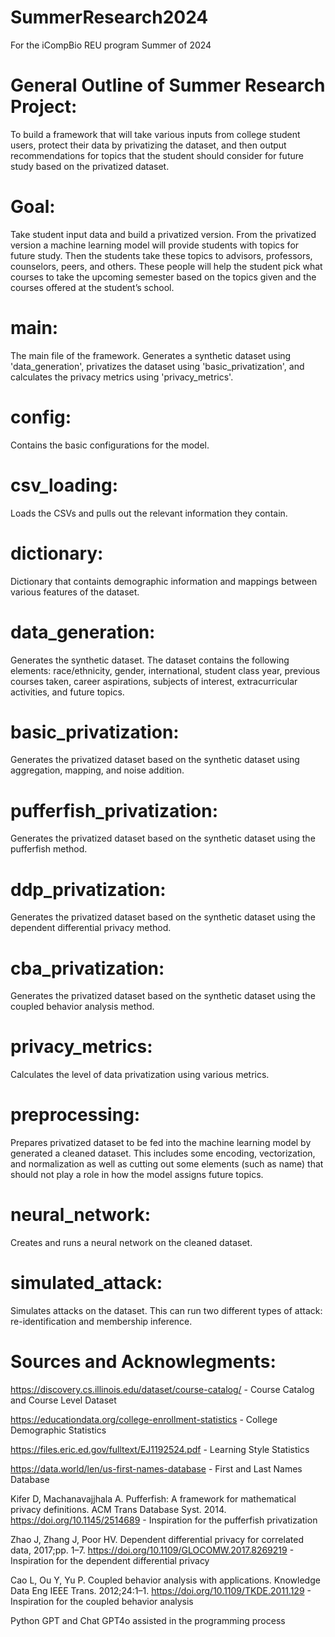 # SummerResearch2024
For the iCompBio REU program Summer of 2024

# General Outline of Summer Research Project:
To build a framework that will take various inputs from college student users, protect their data by privatizing the dataset, and then output recommendations for topics that the student should consider for future study based on the privatized dataset.

# Goal:
Take student input data and build a privatized version. From the privatized version a machine learning model will provide students with topics for future study. Then the students take these topics to advisors, professors, counselors, peers, and others. These people will help the student pick what courses to take the upcoming semester based on the topics given and the courses offered at the student’s school.

# main:
The main file of the framework. Generates a synthetic dataset using 'data_generation', privatizes the dataset using 'basic_privatization', and calculates the privacy metrics using 'privacy_metrics'.

# config:
Contains the basic configurations for the model.

# csv_loading:
Loads the CSVs and pulls out the relevant information they contain.

# dictionary:
Dictionary that containts demographic information and mappings between various features of the dataset.

# data_generation:
Generates the synthetic dataset. The dataset contains the following elements: race/ethnicity, gender, international, student class year, previous courses taken, career aspirations, subjects of interest, extracurricular activities, and future topics.

# basic_privatization:
Generates the privatized dataset based on the synthetic dataset using aggregation, mapping, and noise addition.

# pufferfish_privatization:
Generates the privatized dataset based on the synthetic dataset using the pufferfish method.

# ddp_privatization:
Generates the privatized dataset based on the synthetic dataset using the dependent differential privacy method.

# cba_privatization:
Generates the privatized dataset based on the synthetic dataset using the coupled behavior analysis method.

# privacy_metrics:
Calculates the level of data privatization using various metrics.

# preprocessing:
Prepares privatized dataset to be fed into the machine learning model by generated a cleaned dataset. This includes some encoding, vectorization, and normalization as well as cutting out some elements (such as name) that should not play a role in how the model assigns future topics.

# neural_network:
Creates and runs a neural network on the cleaned dataset.

# simulated_attack:
Simulates attacks on the dataset. This can run two different types of attack: re-identification and membership inference.

# Sources and Acknowlegments:
https://discovery.cs.illinois.edu/dataset/course-catalog/ - Course Catalog and Course Level Dataset

https://educationdata.org/college-enrollment-statistics - College Demographic Statistics

https://files.eric.ed.gov/fulltext/EJ1192524.pdf - Learning Style Statistics

https://data.world/len/us-first-names-database - First and Last Names Database

Kifer D, Machanavajjhala A. Pufferfish: A framework for mathematical privacy definitions. ACM Trans Database Syst. 2014. https://doi.org/10.1145/2514689 - Inspiration for the pufferfish privatization

Zhao J, Zhang J, Poor HV. Dependent differential privacy for correlated data, 2017;pp. 1–7. https://doi.org/10.1109/GLOCOMW.2017.8269219 - Inspiration for the dependent differential privacy

Cao L, Ou Y, Yu P. Coupled behavior analysis with applications. Knowledge Data Eng IEEE Trans. 2012;24:1–1. https://doi.org/10.1109/TKDE.2011.129 - Inspiration for the coupled behavior analysis

Python GPT and Chat GPT4o assisted in the programming process
